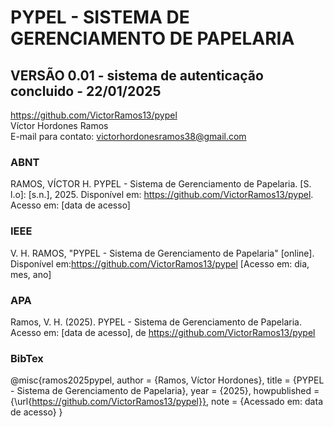 # PYPEL - SISTEMA DE GERENCIAMENTO DE PAPELARIA
## VERSÃO 0.01 - sistema de autenticação concluido - 22/01/2025

https://github.com/VictorRamos13/pypel<br>
Víctor Hordones Ramos <br>
E-mail para contato: victorhordonesramos38@gmail.com

### ABNT
RAMOS, VÍCTOR H. PYPEL - Sistema de Gerenciamento de Papelaria. [S. l.o]: [s.n.], 2025.
Disponível em: https://github.com/VictorRamos13/pypel. Acesso em: [data de acesso]

### IEEE
V. H. RAMOS, "PYPEL - Sistema de Gerenciamento de Papelaria" [online].
Disponível em:https://github.com/VictorRamos13/pypel [Acesso em: dia, mes, ano]

### APA
Ramos, V. H. (2025). PYPEL - Sistema de Gerenciamento de Papelaria. Acesso em: [data de acesso],
de https://github.com/VictorRamos13/pypel

### BibTex
@misc{ramos2025pypel,
    author = {Ramos, Víctor Hordones},
    title = {PYPEL - Sistema de Gerenciamento de Papelaria},
    year = {2025},
    howpublished = {\url{https://github.com/VictorRamos13/pypel}},
    note = {Acessado em: data de acesso}
}